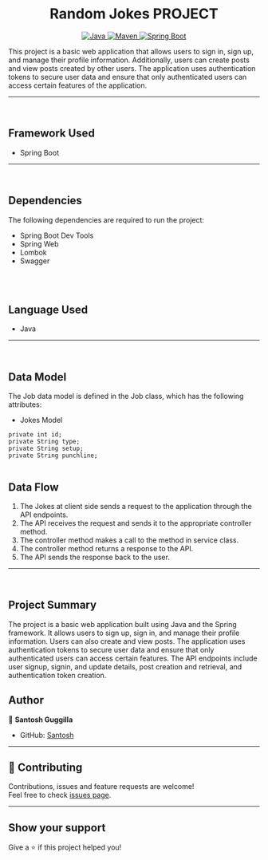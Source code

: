 <h1 align = "center"> Random Jokes PROJECT </h1>

<p align="center">
<a href="Java url">
    <img alt="Java" src="https://img.shields.io/badge/Java->=8-darkblue.svg" />
</a>
<a href="Maven url" >
    <img alt="Maven" src="https://img.shields.io/badge/maven-3.0.5-brightgreen.svg" />
</a>
<a href="Spring Boot url" >
    <img alt="Spring Boot" src="https://img.shields.io/badge/Spring Boot-3.0.6-brightgreen.svg" />
</a>
  

</p>
   
This project is a basic web application that allows users to sign in, sign up, and manage their profile information. Additionally, users can create posts and view posts created by other users. The application uses authentication tokens to secure user data and ensure that only authenticated users can access certain features of the application.

---
<br>

## Framework Used
* Spring Boot

---
<br>

## Dependencies
The following dependencies are required to run the project:

* Spring Boot Dev Tools
* Spring Web
* Lombok
* Swagger

<br>

<br>

## Language Used
* Java

---
<br>

## Data Model

The Job data model is defined in the Job class, which has the following attributes:
<br>

* Jokes Model
```
private int id;
private String type;
private String setup;
private String punchline;
	
```

## Data Flow

1. The Jokes at client side sends a request to the application through the API endpoints.
2. The API receives the request and sends it to the appropriate controller method.
3. The controller method makes a call to the method in service class.
5. The controller method returns a response to the API.
6. The API sends the response back to the user.

---

<br>



## Project Summary

The project is a basic web application built using Java and the Spring framework. It allows users to sign up, sign in, and manage their profile information. Users can also create and view posts. The application uses authentication tokens to secure user data and ensure that only authenticated users can access certain features. The API endpoints include user signup, signin, and update details, post creation and retrieval, and authentication token creation. 



## Author

👤 **Santosh Guggilla**

* GitHub: [Santosh](https://github.com/santoshguggilla)
---

## 🤝 Contributing

Contributions, issues and feature requests are welcome!<br />Feel free to check [issues page]("url").
    
---
    
## Show your support

Give a ⭐️ if this project helped you!
    
